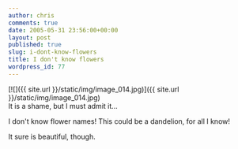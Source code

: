 ```yaml
---
author: chris
comments: true
date: 2005-05-31 23:56:00+00:00
layout: post
published: true
slug: i-dont-know-flowers
title: I don't know flowers
wordpress_id: 77
---
```


[![]({{ site.url }}/static/img/image_014.jpg)]({{ site.url }}/static/img/image_014.jpg)  
It is a shame, but I must admit it...  
  
I don't know flower names!  This could be a dandelion, for all I know!  
  
It sure is beautiful, though.

